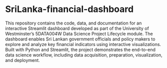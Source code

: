 # SriLanka-financial-dashboard
This repository contains the code, data, and documentation for an interactive Streamlit dashboard developed as part of the University of Westminster’s 5DATA004W Data Science Project Lifecycle module. The dashboard enables Sri Lankan government officials and policy makers to explore and analyze key financial indicators using interactive visualizations. Built with Python and Streamlit, the project demonstrates the end-to-end data science workflow, including data acquisition, preparation, visualization, and deployment.
